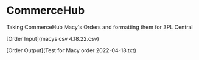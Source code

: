 # CommerceHub
Taking CommerceHub Macy's Orders and formatting them for 3PL Central

[Order Input](macys csv 4.18.22.csv)


[Order Output](Test for Macy order 2022-04-18.txt)
